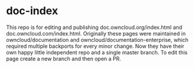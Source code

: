 # doc-index
This repo is for editing and publishing doc.owncloud.org/index.html and doc.owncloud.com/index.html. Originally these pages were maintained in owncloud/documentation and owncloud/documentation-enterprise, which required multiple backports for every minor change. Now they have their own happy little independent repo and a single master branch. To edit this page create a new branch and then open a PR.
